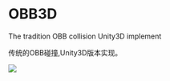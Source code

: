 # OBB3D
The tradition OBB collision Unity3D implement

传统的OBB碰撞,Unity3D版本实现。

![](https://github.com/hont127/OBB3D/blob/master/Preview.gif)
